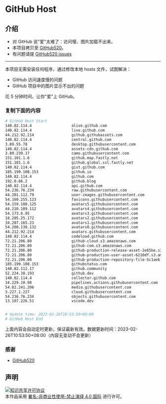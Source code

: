 # GitHub Host
## 介绍
- 对 GitHub 说"爱"太难了：访问慢、图片加载不出来。
- 本项目拷贝至 [GitHub520](https://github.com/521xueweihan/GitHub520)。
- 有问题请提 [GitHub520 issues](https://github.com/521xueweihan/GitHub520/issues/new)

---

本项目无需安装任何程序，通过修改本地 hosts 文件，试图解决：
- GitHub 访问速度慢的问题
- GitHub 项目中的图片显示不出的问题

花 5 分钟时间，让你"爱"上 GitHub。

### 复制下面的内容
```bash
# GitHub Host Start
140.82.114.4                  alive.github.com
140.82.114.4                  live.github.com
44.212.92.214                 github.githubassets.com
140.82.114.4                  central.github.com
3.89.55.78                    desktop.githubusercontent.com
140.82.114.4                  assets-cdn.github.com
3.80.239.17                   camo.githubusercontent.com
151.101.1.6                   github.map.fastly.net
151.101.1.6                   github.global.ssl.fastly.net
140.82.114.4                  gist.github.com
185.199.108.153               github.io
140.82.114.4                  github.com
192.0.66.2                    github.blog
140.82.114.4                  api.github.com
54.236.76.234                 raw.githubusercontent.com
44.201.112.79                 user-images.githubusercontent.com
54.160.255.123                favicons.githubusercontent.com
54.159.100.125                avatars5.githubusercontent.com
44.210.109.112                avatars4.githubusercontent.com
54.173.6.95                   avatars3.githubusercontent.com
18.205.25.172                 avatars2.githubusercontent.com
34.207.165.23                 avatars1.githubusercontent.com
54.208.138.132                avatars0.githubusercontent.com
44.212.92.214                 avatars.githubusercontent.com
140.82.114.4                  codeload.github.com
72.21.206.80                  github-cloud.s3.amazonaws.com
72.21.206.80                  github-com.s3.amazonaws.com
72.21.206.80                  github-production-release-asset-2e65be.s3.amazonaws.com
72.21.206.80                  github-production-user-asset-6210df.s3.amazonaws.com
72.21.206.80                  github-production-repository-file-5c1aeb.s3.amazonaws.com
185.199.108.153               githubstatus.com
140.82.112.17                 github.community
52.224.38.193                 github.dev
140.82.114.4                  collector.github.com
34.229.10.98                  pipelines.actions.githubusercontent.com
54.82.241.206                 media.githubusercontent.com
3.227.1.227                   cloud.githubusercontent.com
54.236.76.234                 objects.githubusercontent.com
13.107.226.51                 vscode.dev


# Update time: 2023-02-26T10:53:50+08:00
# GitHub Host End

```
上面内容会自动定时更新，保证最新有效。数据更新时间：2023-02-26T10:53:50+08:00（内容无变动不会更新）

### 感谢

- [GitHub520](https://github.com/521xueweihan/GitHub520)

## 声明
<a rel="license" href="https://creativecommons.org/licenses/by-nc-nd/4.0/deed.zh"><img alt="知识共享许可协议" style="border-width: 0" src="https://licensebuttons.net/l/by-nc-nd/4.0/88x31.png"></a><br>本作品采用 <a rel="license" href="https://creativecommons.org/licenses/by-nc-nd/4.0/deed.zh">署名-非商业性使用-禁止演绎 4.0 国际</a> 进行许可。